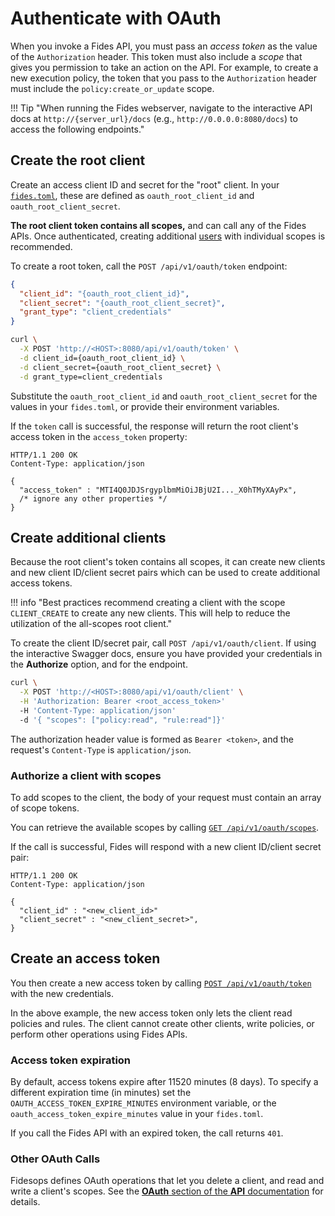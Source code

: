 # Authenticate with OAuth

When you invoke a Fides API, you must pass an _access token_ as the value of the `Authorization` header. This token must also include a _scope_ that gives you permission to take an action on the API. For example, to create a new execution policy, the token that you pass to the `Authorization` header must include the `policy:create_or_update` scope.

!!! Tip "When running the Fides webserver, navigate to the interactive API docs at `http://{server_url}/docs` (e.g., `http://0.0.0.0:8080/docs`) to access the following endpoints."
## Create the root client
Create an access client ID and secret for the "root" client. In your [`fides.toml`](../installation/configuration.md), these are defined as `oauth_root_client_id` and `oauth_root_client_secret`.

**The root client token contains all scopes,** and can call any of the Fides APIs. Once authenticated, creating additional [users](./creating_users.md) with individual scopes is recommended.

To create a root token, call the `POST /api/v1/oauth/token` endpoint:

```json title="<code>POST /api/v1/oauth/token</code>"
{
  "client_id": "{oauth_root_client_id}",
  "client_secret": "{oauth_root_client_secret}",
  "grant_type": "client_credentials"
}
```

```sh title="Curl options"
curl \
  -X POST 'http://<HOST>:8080/api/v1/oauth/token' \
  -d client_id={oauth_root_client_id} \
  -d client_secret={oauth_root_client_secret} \
  -d grant_type=client_credentials
```

Substitute the `oauth_root_client_id` and `oauth_root_client_secret` for the values in your `fides.toml`, or provide their environment variables.

If the `token` call is successful, the response will return the root client's access token in the `access_token` property:

```
HTTP/1.1 200 OK
Content-Type: application/json

{
  "access_token" : "MTI4Q0JDJSrgyplbmMiOiJBjU2I..._X0hTMyXAyPx",
  /* ignore any other properties */
}
```

## Create additional clients

Because the root client's token contains all scopes, it can create new clients and new client ID/client secret pairs which can be used to create additional access tokens. 

!!! info "Best practices recommend creating a client with the scope `CLIENT_CREATE` to create any new clients. This will help to reduce the utilization of the all-scopes root client."

To create the client ID/secret pair, call `POST /api/v1/oauth/client`. If using the interactive Swagger docs, ensure you have provided your credentials in the **Authorize** option, and for the endpoint.

```sh title="Curl options"
curl \
  -X POST 'http://<HOST>:8080/api/v1/oauth/client' \
  -H 'Authorization: Bearer <root_access_token>'
  -H 'Content-Type: application/json'
  -d '{ "scopes": ["policy:read", "rule:read"]}'
```

The authorization header value is formed as `Bearer <token>`, and the request's `Content-Type` is `application/json`.
### Authorize a client with scopes

To add scopes to the client, the body of your request must contain an array of scope tokens. 

You can retrieve the available scopes by calling [`GET /api/v1/oauth/scopes`](/api/index.md#operations-OAuth-read_scopes_api_v1_oauth_scope_get).

If the call is successful, Fides will respond with a new client ID/client secret pair:

```
HTTP/1.1 200 OK
Content-Type: application/json

{
  "client_id" : "<new_client_id>"
  "client_secret" : "<new_client_secret>",
}
```
## Create an access token
You then create a new access token by calling [`POST /api/v1/oauth/token`](/fidesops/api#operations-OAuth-acquire_access_token_api_v1_oauth_token_post) with the new credentials. 

In the above example, the new access token only lets the client read policies and rules. The client cannot create other clients, write policies, or perform other operations using Fides APIs.

### Access token expiration

By default, access tokens expire after 11520 minutes (8 days). To specify a different expiration time (in minutes) set the `OAUTH_ACCESS_TOKEN_EXPIRE_MINUTES` environment variable, or the `oauth_access_token_expire_minutes` value in your `fides.toml`.

If you call the Fides API with an expired token, the call returns `401`.

### Other OAuth Calls

Fidesops defines OAuth operations that let you delete a client, and read and write a client's scopes. See the [**OAuth** section of the **API** documentation](/api/index.md#operations-tag-OAuth) for details. 
